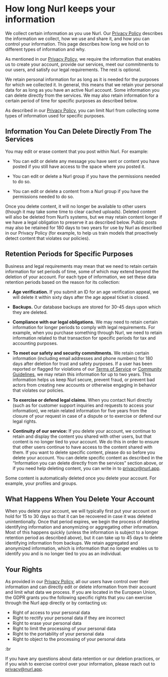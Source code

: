 # How long Nurl keeps your information

We collect certain information as you use Nurl. Our [Privacy Policy](/legal/privacy/) describes the information we collect, how we use and share it, and how you can control your information. This page describes how long we hold on to different types of information and why.

As mentioned in our [Privacy Policy](/legal/privacy/), we require the information that enables us to create your account, provide our services, meet our commitments to our users, and satisfy our legal requirements. The rest is optional.

We retain personal information for as long as it is needed for the purposes for which we collected it. In general, this means that we retain your personal data for as long as you have an active Nurl account. Some information you can delete directly from the services. We may also retain information for a certain period of time for specific purposes as described below.

As described in our [Privacy Policy](/legal/privacy/), you can limit Nurl from collecting some types of information used for specific purposes.

## Information You Can Delete Directly From The Services

You may edit or erase content that you post within Nurl. For example:

- You can edit or delete any message you have sent or content you have posted if you still have access to the space where you posted it.

- You can edit or delete a Nurl group if you have the permissions needed to do so.

- You can edit or delete a content from a Nurl group if you have the permissions needed to do so.

Once you delete content, it will no longer be available to other users (though it may take some time to clear cached uploads). Deleted content will also be deleted from Nurl’s systems, but we may retain content longer if we have a legal obligation to preserve it as described below. Public posts may also be retained for 180 days to two years for use by Nurl as described in our Privacy Policy (for example, to help us train models that proactively detect content that violates our policies).

## Retention Periods for Specific Purposes

Business and legal requirements may mean that we need to retain certain information for set periods of time, some of which may extend beyond the deletion of your account. For each type of information, we set these data retention periods based on the reason for its collection:

- **Age verification.** If you submit an ID for an age verification appeal, we will delete it within sixty days after the age appeal ticket is closed.

- **Backups.** Our database backups are stored for 30-45 days upon which they are deleted.

- **Compliance with our legal obligations.** We may need to retain certain information for longer periods to comply with legal requirements. For example, when you purchase something through Nurl, we need to retain information related to that transaction for specific periods for tax and accounting purposes.

- **To meet our safety and security commitments.** We retain certain information (including email addresses and phone numbers) for 180 days after deletion for trust and safety purposes. If a user has been reported or flagged for violations of our [Terms of Service](/legal/terms/) or [Community Guidelines](/legal/community-guidelines/), we may retain this information for up to two years. This information helps us keep Nurl secure, prevent fraud, or prevent bad actors from creating new accounts or otherwise engaging in behavior that violates our policies.

- **To exercise or defend legal claims.** When you contact Nurl directly (such as for customer support inquiries and requests to access your information), we retain related information for five years from the closure of your request in case of a dispute or to exercise or defend our legal rights.

- **Continuity of our service:** If you delete your account, we continue to retain and display the content you shared with other users, but that content is no longer tied to your account. We do this in order to ensure that other users continue to have access to the content shared with them. If you want to delete specific content, please do so before you delete your account. You can delete specific content as described in the “Information you can delete directly from the services” section above, or if you need help deleting content, you can write in to [privacy@nurl.app](mailto:privacy@nurl.app).

Some content is automatically deleted once you delete your account. For example, your profiles and groups.

## What Happens When You Delete Your Account

When you delete your account, we will typically first put your account on hold for 15 to 30 days so that it can be recovered in case it was deleted unintentionally. Once that period expires, we begin the process of deleting identifying information and anonymizing or aggregating other information. Most of this happens quickly (unless the information is subject to a longer retention period as described above), but it can take up to 45 days to delete identifying information from backups. We retain aggregated and anonymized information, which is information that no longer enables us to identify you and is no longer tied to you as an individual.

## Your Rights

As provided in our [Privacy Policy](/legal/privacy/), all our users have control over their information and can directly edit or delete information from their account and limit what data we process. If you are located in the European Union, the GDPR grants you the following specific rights that you can exercise through the Nurl app directly or by contacting us:

- Right of access to your personal data
- Right to rectify your personal data if they are incorrect
- Right to erase your personal data
- Right to limit the processing of your personal data
- Right to the portability of your personal data
- Right to object to the processing of your personal data

:br

If you have any questions about data retention or our deletion practices, or if you wish to exercise control over your information, please reach out to [privacy@nurl.app](mailto:privacy@nurl.app).
